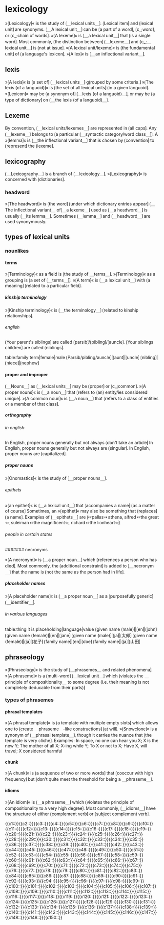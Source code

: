# lexicology

»⟮Lexicology⟯« is the study of ⟮＿lexical units＿⟯.
⟮Lexical item⟯ and ⟮lexical unit⟯ are synonyms.
⟮＿A lexical unit＿⟯ can be ⟮a part of a word⟯, ⟮c_;word⟯, or ⟮c_;chain of words⟯.
»⟮A lexeme⟯« is ⟮＿a lexical unit＿⟯ that ⟮is a single word⟯.
Most commonly, ⟮the distinction between⟯ ⟮＿lexeme＿⟯ and ⟮c_;＿lexical unit＿⟯ is ⟮not at issue⟯.
»⟮A lexical unit/lexeme⟯« is ⟮the fundamental unit⟯ of ⟮a language's lexicon⟯.
»⟮A lex⟯« is ⟮＿an inflectional variant＿⟯.

## lexis

»⟮A lexis⟯« is ⟮a set of⟯ ⟮＿lexical units＿⟯ g⟮rouped by some criteria.⟯
»⟮The lexis (of a languoid)⟯« is ⟮the set of all lexical units⟯ ⟮in a given languoid⟯.
»⟮Lexicon⟯« may be ⟮a synonym of⟯ ⟮＿lexis (of a languoid)＿⟯, or may be ⟮a type of dictionary⟯ on ⟮＿the lexis (of a languoid)＿⟯.

## Lexeme

By convention, ⟮＿lexical units/lexemes＿⟯ are represented in ⟮all caps⟯.
Any ⟮＿lexeme＿⟯ belongs to ⟮a particular ⟮＿syntactic category/word class＿⟯⟯.
A »⟮lemma⟯« is ⟮＿the inflectional variant＿⟯ that is chosen by ⟮convention⟯ to ⟮represent⟯ the ⟮lexeme⟯.

## lexicography

⟮＿Lexicography＿⟯ is a branch of ⟮＿lexicology＿⟯.
»⟮Lexicography⟯« is concerned with ⟮dictionaries⟯.

### headword

»⟮The headword⟯« is ⟮the word⟯ ⟮under which dictionary entries appear⟯
⟮＿The inflectional variant＿ of⟮＿a lexeme＿⟯ used as ⟮＿a headword＿⟯ is usually ⟮＿its lemma＿⟯.
Sometimes ⟮＿lemma＿⟯ and ⟮＿headword＿⟯ are used synonymously.

## types of lexical units

### nounlikes

#### terms

»⟮Terminology⟯« as a field is ⟮the study of ＿terms＿⟯.
»⟮Terminology⟯« as a grouping is ⟮a set of ⟮＿terms＿⟯⟯.
»⟮A term⟯« is ⟮＿a lexical unit＿⟯ with ⟮a meaning⟯ ⟮related to a particular field⟯.

##### kinship terminology

»⟮Kinship terminology⟯« is ⟮＿the terminology＿⟯ ⟮related to kinship relationships⟯.

###### english

⟮Your parent's siblings⟯ are called ⟮parsib⟯/⟮pibling⟯/⟮auncle⟯. 
⟮Your siblings children⟯  are called ⟮niblings⟯. 


table:family term|female|male
⟮Parsib/pibling/auncle⟯|⟮aunt⟯|⟮uncle⟯
⟮nibling⟯|⟮niece⟯|⟮nephew⟯

#### proper and improper

⟮＿Nouns＿⟯ as ⟮＿lexical units＿⟯ may be ⟮proper⟯ or ⟮c_;common⟯.
»⟮A proper nouns⟯« is ⟮＿a noun＿⟯ that ⟮refers to (an) entity/ies considered unique⟯.
»⟮A common noun⟯« is ⟮＿a noun＿⟯ that ⟮refers to a class of entities or a member of that class⟯.

##### orthography

###### in english

In English, proper nouns generally but not always ⟮don't take an article⟯
In English, proper nouns generally but not always are ⟮singular⟯.
In English, proper nouns are ⟮capitalized⟯.

##### proper nouns

»⟮Onomastics⟯« is the study of ⟮＿proper nouns＿⟯.

###### epithets

»⟮an epithet⟯« is ⟮＿a lexical unit＿⟯ that ⟮accompanies a name⟯ ⟮as a matter of course⟯
Sometimes, an »⟮epithet⟯« may also be something that ⟮replaces⟯ ⟮a name⟯. 
Examples of ⟮＿epithets＿⟯ are ⟮☞pallas☜ athena, alfred ☞the great☜, suleiman ☞the magnificent☜, richard ☞the lionheart☜⟯

###### people in certain states

####### necronyms

»⟮A necronym⟯« is ⟮＿a proper noun＿⟯ which ⟮references a person who has died⟯.
Most commonly, the ⟮additional constraint⟯ is added to ⟮＿necronym＿⟯ that the name is ⟮not the same as the person had in life⟯.

##### placeholder names

»⟮A placeholder name⟯« is ⟮＿a proper noun＿⟯ as a ⟮purposefully generic⟯ ⟮＿identifier＿⟯.

###### in various languages

table:thing it is placeholding|language|value
⟮given name (male)⟯|⟮en⟯|⟮john⟯
⟮given name (female)⟯|⟮en⟯|⟮jane⟯
⟮given name (male)⟯|⟮ja⟯|⟮太郎⟯
⟮given name (female)⟯|⟮ja⟯|⟮花子⟯
⟮family name⟯|⟮en⟯|⟮doe⟯
⟮family name⟯|⟮ja⟯|⟮山田⟯

## phraseology

»⟮Phraseology⟯« is the study of ⟮＿phrasemes＿ and related phenomena⟯.
»⟮A phraseme⟯« is a ⟮multi-word⟯ ⟮＿lexical unit＿⟯ which ⟮violates the ＿principle of compositionality＿ to some degree (i.e. their meaning is not completely deducable from their parts)⟯

### types of phrasemes

#### phrasal templates

»⟮A phrasal template⟯« is ⟮a template with multiple empty slots⟯ which allows one to ⟮create ＿phraseme＿-like constructions⟯ ⟮at will⟯.
»⟮Snowclone⟯« is a synonym of ⟮＿phrasal template＿⟯, though it carries the nuance that ⟮the template is very cliche⟯.
Examples: In space, no one can hear you X; X is the new Y; The mother of all X; X-ing while Y; To X or not to X; Have X, will travel; X considered harmful

#### chunk

»⟮A chunk⟯« is ⟮a sequence of two or more words⟯ that ⟮cooccur with high frequency⟯ but ⟮don't quite meet the threshold for being a ＿phraseme＿⟯.

#### idioms

»⟮An idiom⟯« is ⟮＿a phraseme＿⟯ which ⟮violates the principle of compositionality to a very high degree⟯.
Most commonly, ⟮＿idioms＿⟯ have the structure of either ⟮complement verb⟯ or ⟮subject complement verb⟯.

<span class="cloze-dump">{{c1::}}{{c2::}}{{c3::}}{{c4::}}{{c5::}}{{c6::}}{{c7::}}{{c8::}}{{c9::}}{{c10::}}{{c11::}}{{c12::}}{{c13::}}{{c14::}}{{c15::}}{{c16::}}{{c17::}}{{c18::}}{{c19::}}{{c20::}}{{c21::}}{{c22::}}{{c23::}}{{c24::}}{{c25::}}{{c26::}}{{c27::}}{{c28::}}{{c29::}}{{c30::}}{{c31::}}{{c32::}}{{c33::}}{{c34::}}{{c35::}}{{c36::}}{{c37::}}{{c38::}}{{c39::}}{{c40::}}{{c41::}}{{c42::}}{{c43::}}{{c44::}}{{c45::}}{{c46::}}{{c47::}}{{c48::}}{{c49::}}{{c50::}}{{c51::}}{{c52::}}{{c53::}}{{c54::}}{{c55::}}{{c56::}}{{c57::}}{{c58::}}{{c59::}}{{c60::}}{{c61::}}{{c62::}}{{c63::}}{{c64::}}{{c65::}}{{c66::}}{{c67::}}{{c68::}}{{c69::}}{{c70::}}{{c71::}}{{c72::}}{{c73::}}{{c74::}}{{c75::}}{{c76::}}{{c77::}}{{c78::}}{{c79::}}{{c80::}}{{c81::}}{{c82::}}{{c83::}}{{c84::}}{{c85::}}{{c86::}}{{c87::}}{{c88::}}{{c89::}}{{c90::}}{{c91::}}{{c92::}}{{c93::}}{{c94::}}{{c95::}}{{c96::}}{{c97::}}{{c98::}}{{c99::}}{{c100::}}{{c101::}}{{c102::}}{{c103::}}{{c104::}}{{c105::}}{{c106::}}{{c107::}}{{c108::}}{{c109::}}{{c110::}}{{c111::}}{{c112::}}{{c113::}}{{c114::}}{{c115::}}{{c116::}}{{c117::}}{{c118::}}{{c119::}}{{c120::}}{{c121::}}{{c122::}}{{c123::}}{{c124::}}{{c125::}}{{c126::}}{{c127::}}{{c128::}}{{c129::}}{{c130::}}{{c131::}}{{c132::}}{{c133::}}{{c134::}}{{c135::}}{{c136::}}{{c137::}}{{c138::}}{{c139::}}{{c140::}}{{c141::}}{{c142::}}{{c143::}}{{c144::}}{{c145::}}{{c146::}}{{c147::}}{{c148::}}{{c149::}}{{c150::}}</span>